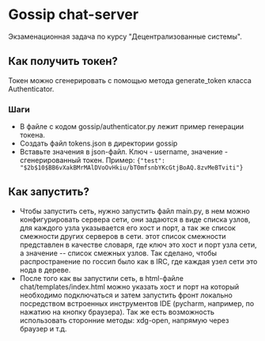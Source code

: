 # Gossip chat-server

Экзаменационная задача по курсу "Децентрализованные системы".

## Как получить токен?
Токен можно сгенерировать с помощью метода generate_token класса Authenticator.

### Шаги
+ В файле с кодом gossip/authenticator.py лежит пример генерации токена.
+ Создать файл tokens.json в директории gossip
+ Вставьте значения в json-файл. Ключ - username, значение - сгенерированный токен. Пример: `{"test": "$2b$10$BB6vXakBMrMAlDVoOvHkiu/bT0mfsnbYKcGtjBoAQ.8zvMeBTviti"}`

## Как запустить?

+ Чтобы запустить сеть, нужно запустить файл main.py, в нем можно конфигурировать сервера сети, они задаются в виде списка узлов, для каждого узла указывается его хост и порт, а так же список смежности других серверов в сети. этот список смежности представлен в качестве словаря, где ключ это хост и порт узла сети, а значение -- список смежных узлов. Так сделано, чтобы распространение по госсип было как в IRC, где каждая узел сети это нода в дереве.
+ После того как вы запустили сеть, в html-файле chat/templates/index.html можно указать хост и порт на который необходимо подключаться и затем запустить фронт локально посредством встроенных инструментов IDE (pycharm, например, по нажатию на кнопку браузера). Так же есть возможность использовать сторонние методы: xdg-open, напрямую через браузер и т.д.
